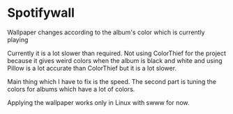 # Spotifywall
Wallpaper changes according to the album's color which is currently playing

Currently it is a lot slower than required. Not using ColorThief for the project because it gives weird colors when the album is black and white and using Pillow is a lot accurate than ColorThief but it is a lot slower.

Main thing which I have to fix is the speed. The second part is tuning the colors for albums which have a lot of colors.

Applying the wallpaper works only in Linux with swww for now. 
